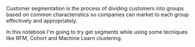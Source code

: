 Customer segmentation is the process of dividing customers into groups based on common characteristics so companies can market to each group effectively and appropriately.

In this notebook I'm going to try get segments while using some tecniques like RFM, Cohort and Machine Learn clustering.
